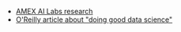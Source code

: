 - [AMEX AI Labs research](https://www.americanexpress.com/in/careers/ai-labs.html#research)
- [O'Reilly article about "doing good data science"](https://www.oreilly.com/radar/doing-good-data-science/)
